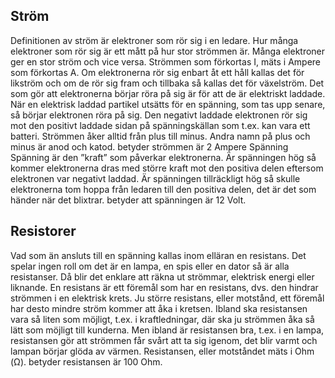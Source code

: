 ## Ström
Definitionen av ström är elektroner som rör sig i en ledare. Hur många elektroner som rör sig
är ett mått på hur stor strömmen är. Många elektroner ger en stor ström och vice versa.
Strömmen som förkortas I, mäts i Ampere som förkortas A. Om elektronerna rör sig enbart åt
ett håll kallas det för likström och om de rör sig fram och tillbaka så kallas det för växelström.
Det som gör att elektronerna börjar röra på sig är för att de är elektriskt laddade. När en
elektrisk laddad partikel utsätts för en spänning, som tas upp senare, så börjar elektronen
röra på sig. Den negativt laddade elektronen rör sig mot den positivt laddade sidan på
spänningskällan som t.ex. kan vara ett batteri. Strömmen åker alltid från plus till minus.
Andra namn på plus och minus är anod och katod.
betyder strömmen är 2 Ampere
Spänning
Spänning är den ”kraft” som påverkar elektronerna. Är spänningen hög så kommer
elektronerna dras med större kraft mot den positiva delen eftersom elektronen var negativt
laddad. Är spänningen tillräckligt hög så skulle elektronerna tom hoppa från ledaren till den
positiva delen, det är det som händer när det blixtrar.
betyder att spänningen är 12 Volt.

## Resistorer
Vad som än ansluts till en spänning kallas inom elläran en resistans. Det spelar ingen roll om
det är en lampa, en spis eller en dator så är alla resistanser. Då blir det enklare att räkna ut
strömmar, elektrisk energi eller liknande.
En resistans är ett föremål som har en resistans, dvs. den hindrar strömmen i en elektrisk
krets. Ju större resistans, eller motstånd, ett
föremål har desto mindre ström kommer att
åka i kretsen. Ibland ska resistansen vara så
liten som möjligt, t.ex. i kraftledningar, där ska
ju strömmen åka så lätt som möjligt till
kunderna. Men ibland är resistansen bra, t.ex. i
en lampa, resistansen gör att strömmen får
svårt att ta sig igenom, det blir varmt och
lampan börjar glöda av värmen.
Resistansen, eller motståndet mäts i Ohm (Ω).
betyder resistansen är 100 Ohm.

